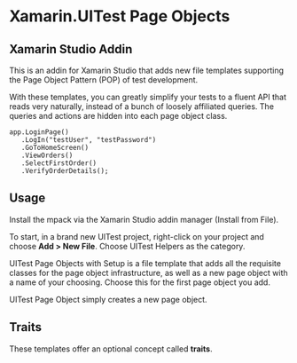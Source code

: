 # Xamarin.UITest Page Objects
## Xamarin Studio Addin

This is an addin for Xamarin Studio that adds new file templates supporting the Page Object Pattern (POP) of test development.

With these templates, you can greatly simplify your tests to a fluent API that reads very naturally, instead of a bunch of loosely affiliated queries. The queries and actions are hidden into each page object class.

```
app.LoginPage()
   .LogIn("testUser", "testPassword")
   .GoToHomeScreen()
   .ViewOrders()
   .SelectFirstOrder()
   .VerifyOrderDetails();
```

## Usage
Install the mpack via the Xamarin Studio addin manager (Install from File). 

To start, in a brand new UITest project, right-click on your project and choose **Add > New File**. Choose UITest Helpers as the category. 

UITest Page Objects with Setup is a file template that adds all the requisite classes for the page object infrastructure, as well as a new page object with a name of your choosing. Choose this for the first page object you add.

UITest Page Object simply creates a new page object. 

## Traits
These templates offer an optional concept called **traits**.


